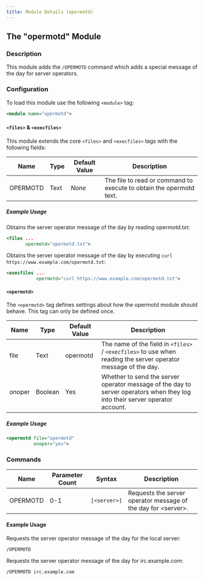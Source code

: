 ```yaml
---
title: Module Details (opermotd)
---
```


## The "opermotd" Module

### Description

This module adds the `/OPERMOTD` command which adds a special message of the day for server operators.

### Configuration

To load this module use the following `<module>` tag:

```xml
<module name="opermotd">
```

#### `<files>` &amp; `<execfiles>`

This module extends the core `<files>` and `<execfiles>` tags with the following fields:

Name     | Type | Default Value | Description
-------- | ---- | ------------- | -----------
OPERMOTD | Text | *None*        | The file to read or command to execute to obtain the opermotd text.

##### Example Usage

Obtains the server operator message of the day by reading opermotd.txt:

```xml
<files ...
       opermotd="opermotd.txt">
```

Obtains the server operator message of the day by executing `curl https://www.example.com/opermotd.txt`:

```xml
<execfiles ...
           opermotd="curl https://www.example.com/opermotd.txt">
```

#### `<opermotd>`

The `<opermotd>` tag defines settings about how the opermotd module should behave. This tag can only be defined once.

Name   | Type    | Default Value | Description
------ | ------- | ------------- | -----------
file   | Text    | opermotd      | The name of the field in `<files>` / `<execfiles>` to use when reading the server operator message of the day.
onoper | Boolean | Yes           | Whether to send the server operator message of the day to server operators when they log into their server operator account.

##### Example Usage

```xml
<opermotd file="opermotd"
          onoper="yes">
```

### Commands

Name     | Parameter Count | Syntax       | Description
-------- | --------------- | ------------ | -----------
OPERMOTD | 0-1             | `[<server>]` | Requests the server operator message of the day for &lt;server&gt;.

#### Example Usage

Requests the server operator message of the day for the local server:

```plaintext
/OPERMOTD
```

Requests the server operator message of the day for irc.example.com:

```plaintext
/OPERMOTD irc.example.com
```
